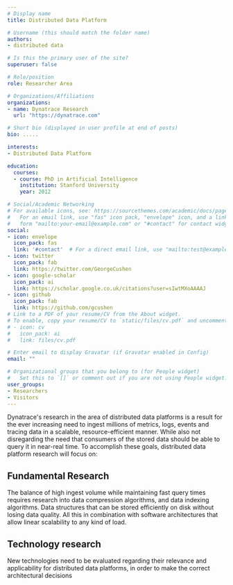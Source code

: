 ```yaml
---
# Display name
title: Distributed Data Platform 

# Username (this should match the folder name)
authors:
- distributed data

# Is this the primary user of the site?
superuser: false

# Role/position
role: Researcher Area

# Organizations/Affiliations
organizations:
- name: Dynatrace Research
  url: "https://dynatrace.com"

# Short bio (displayed in user profile at end of posts)
bio: .....

interests:
- Distributed Data Platform

education:
  courses:
  - course: PhD in Artificial Intelligence
    institution: Stanford University
    year: 2012

# Social/Academic Networking
# For available icons, see: https://sourcethemes.com/academic/docs/page-builder/#icons
#   For an email link, use "fas" icon pack, "envelope" icon, and a link in the
#   form "mailto:your-email@example.com" or "#contact" for contact widget.
social:
- icon: envelope
  icon_pack: fas
  link: '#contact'  # For a direct email link, use "mailto:test@example.org".
- icon: twitter
  icon_pack: fab
  link: https://twitter.com/GeorgeCushen
- icon: google-scholar
  icon_pack: ai
  link: https://scholar.google.co.uk/citations?user=sIwtMXoAAAAJ
- icon: github
  icon_pack: fab
  link: https://github.com/gcushen
# Link to a PDF of your resume/CV from the About widget.
# To enable, copy your resume/CV to `static/files/cv.pdf` and uncomment the lines below.
# - icon: cv
#   icon_pack: ai
#   link: files/cv.pdf

# Enter email to display Gravatar (if Gravatar enabled in Config)
email: ""

# Organizational groups that you belong to (for People widget)
#   Set this to `[]` or comment out if you are not using People widget.
user_groups:
- Researchers
- Visitors
---
```


Dynatrace's research in the area of distributed data platforms is a result for the ever increasing need to ingest millions of metrics, logs, events and tracing data in a scalable, resource-efficient manner. While also not disregarding the need that consumers of the stored data should be able to query it in near-real time. To accomplish these goals, distributed data platform research will focus on:​

## Fundamental Research

The balance of high ingest volume while maintaining fast query times requires research into data compression algorithms, and data indexing algorithms. Data structures that can be stored efficiently on disk without losing data quality. All this in combination with software architectures that allow linear scalability to any kind of load. 

## Technology research

New technologies need to be evaluated regarding their relevance and applicability for distributed data platforms, in order to make the correct architectural decisions​

